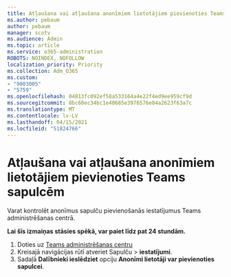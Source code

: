 ```yaml
---
title: Atļaušana vai atļaušana anonīmiem lietotājiem pievienoties Teams sapulcēm
ms.author: pebaum
author: pebaum
manager: scotv
ms.audience: Admin
ms.topic: article
ms.service: o365-administration
ROBOTS: NOINDEX, NOFOLLOW
localization_priority: Priority
ms.collection: Adm_O365
ms.custom:
- "9003005"
- "5759"
ms.openlocfilehash: 04813fc092ef58a533164a4e22f4ed9ee959cf9d
ms.sourcegitcommit: 8bc60ec34bc1e40685e3976576e04a2623f63a7c
ms.translationtype: MT
ms.contentlocale: lv-LV
ms.lasthandoff: 04/15/2021
ms.locfileid: "51824766"
---
```

# <a name="allow-or-prevent-anonymous-users-from-joining-teams-meetings"></a>Atļaušana vai atļaušana anonīmiem lietotājiem pievienoties Teams sapulcēm

Varat kontrolēt anonīmus sapulču pievienošanās iestatījumus Teams administrēšanas centrā.

**Lai šīs izmaiņas stāsies spēkā, var paiet līdz pat 24 stundām.**

1.  Doties uz [Teams administrēšanas centru](https://admin.teams.microsoft.com)
2.  Kreisajā navigācijas rūtī atveriet Sapulču   >   **iestatījumi**.
3.  Sadaļā  **Dalībnieki ieslēdziet** opciju  **Anonīmi lietotāji var pievienoties sapulcei**.